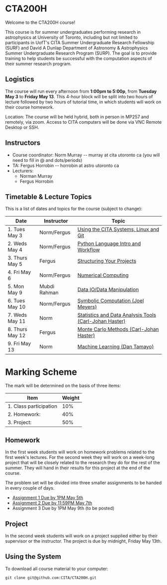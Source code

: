 # CTA200H

Welcome to the CTA200H course!

This course is for summer undergraduates performing research in astrophysics at University of Toronto, including but not limited to participants in UofT's CITA Summer Undergraduate Research Fellowship (SURF) and David A Dunlap Department of Astronomy & Astrophysics Summer Undergraduate Research Program (SURP). The goal is to provide training to help students be successful with the computation aspects of their summer research program.

## Logistics

The course will run every afternoon from **1:00pm to 5:00p**, from **Tuesday May 3** to **Friday May 13**.
This 4-hour block will be split into two hours of lecture followed by two hours of tutorial time, in which students will work on their course homework.

Location: The course will be held hybrid, both in person in MP257 and remotely, via zoom. Access to CITA computers will be done via VNC Remote Desktop or SSH.

## Instructors

* Course coordinator: Norm Murray -- murray at cita utoronto ca (you will need to fill in @ and dots/periods)
* TA: Fergus Horrobin -- horrobin at astro utoronto ca
* Lecturers:
    * Norman Murray
    * Fergus Horrobin

## Timetable & Lecture Topics

This is a list of dates and topics for the course (subject to change):

| Date | Instructor | Topic |
| ---- | ---------- | ----- |
| 1. Tues May 3 | Norm/Fergus | [Using the CITA Systems, Linux and Git](lecture_1_linux_git) |
| 2. Weds May 4	| Norm/Fergus | [Python Language Intro and Workflow](lecture_2_python_intro) |
| 3. Thurs May 5 |	Fergus | [Structuring Your Projects](lecture_3_managing_code) |
| 4. Fri May 6 | Norm/Fergus | [Numerical Computing](lecture_4_numerical_python) |
| 5. Mon May 9 |	Mubdi Rahman | [Data IO/Data Manipulation](lecture_5_data_wrangling) |
| 6. Tues May 10 | Norm/Fergus | [Symbolic Computation (Joel Meyers)](lecture_6_symbolic_python) |
| 7. Weds May 11 | Norm | [Statistics and Data Analysis Tools (Carl-Johan Haster)](lecture_7_statistics) |
| 8. Thurs May 12| Fergus | [Monte Carlo Methods (Carl-Johan Haster)](lecture_8_monte_carlo) |
| 9. Fri May 13| Norm | [Machine Learning (Dan Tamayo)](lecture_9_machine_learning) |


# Marking Scheme

The mark will be determined on the basis of three items:

| Item                  | Weight|
| --------------------- | ----- |
|1. Class participation | 10%   |
|2. Homework:           | 40%   |
|3. Project:            | 50%   |

## Homework

In the first week students will work on homework problems related to the first week's lectures.  For the second week they will work on a week-long project that will be closely related to the research they do for the rest of the summer.  They will hand in their results for this project at the end of the course.

The problem set will be divided into three smaller assignments to be handed in every couple of days. 

* [Assignment 1 Due by 1PM May 5th](assignments/assignment_1.md)
* [Assignment 2 Due by 11:59PM May 7th](assignments/assignment_2.pdf)
* Assignment 3 Due by 1PM May 9th (to be posted)

## Project
In the second week students will work on a project supplied either by their supervisor or the instructor. The project is due by midnight, Friday May 13th.

## Using the System

To download all course material to your computer:

`git clone git@github.com:CITA/CTA200H.git`

